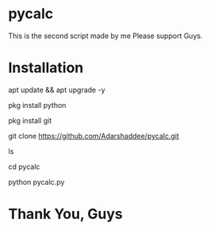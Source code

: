 # pycalc
This is the second script made by me
Please support Guys.


# Installation 

apt update && apt upgrade -y

pkg install python

pkg install git

git clone https://github.com/Adarshaddee/pycalc.git

ls

cd pycalc

python pycalc.py


# Thank You, Guys
